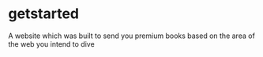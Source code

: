 # getstarted
A website which was built to send you premium books based on the area of the web you intend to dive
